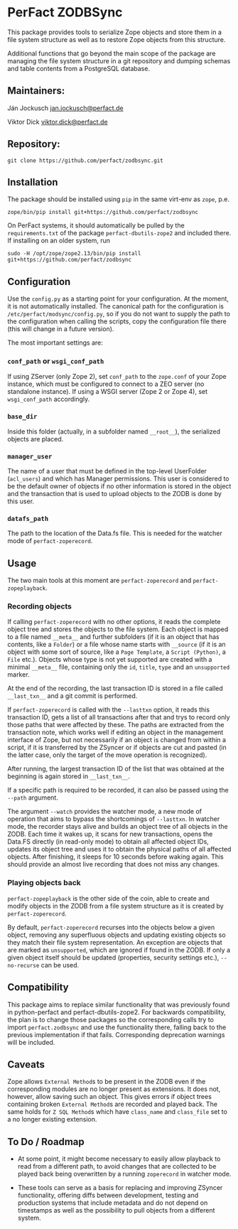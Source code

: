 # PerFact ZODBSync

This package provides tools to serialize Zope objects and store them in a file
system structure as well as to restore Zope objects from this structure.

Additional functions that go beyond the main scope of the package are managing
the file system structure in a git repository and dumping schemas and table
contents from a PostgreSQL database. 

## Maintainers:
Ján Jockusch <jan.jockusch@perfact.de>

Viktor Dick <viktor.dick@perfact.de>

## Repository:

    git clone https://github.com/perfact/zodbsync.git

## Installation

The package should be installed using `pip` in the same virt-env as `zope`, p.e.

    zope/bin/pip install git+https://github.com/perfact/zodbsync

On PerFact systems, it should automatically be pulled by the `requirements.txt`
of the package `perfact-dbutils-zope2` and included there. If installing on an
older system, run

    sudo -H /opt/zope/zope2.13/bin/pip install git+https://github.com/perfact/zodbsync

## Configuration

Use the `config.py` as a starting point for your configuration. At the moment,
it is not automatically installed. The canonical path for the configuration is
`/etc/perfact/modsync/config.py`, so if you do not want to supply the path to
the configuration when calling the scripts, copy the configuration file there
(this will change in a future version).

The most important settings are:
### `conf_path` or `wsgi_conf_path`
If using ZServer (only Zope 2), set `conf_path` to the `zope.conf` of your Zope
instance, which must be configured to connect to a ZEO server (no standalone
instance). If using a WSGI server (Zope 2 or Zope 4), set `wsgi_conf_path`
accordingly.

### `base_dir`
Inside this folder (actually, in a subfolder named `__root__`), the serialized
objects are placed. 

### `manager_user`
The name of a user that must be defined in the top-level UserFolder (`acl_users`)
and which has Manager permissions. This user is considered to be the default
owner of objects if no other information is stored in the object and the
transaction that is used to upload objects to the ZODB is done by this user.

### `datafs_path`
The path to the location of the Data.fs file. This is needed for the watcher
mode of `perfact-zoperecord`.

## Usage

The two main tools at this moment are `perfact-zoperecord` and `perfact-zopeplayback`.

### Recording objects

If calling `perfact-zoperecord` with no other options, it reads the complete
object tree and stores the objects to the file system. Each object is mapped to
a file named `__meta__` and further subfolders (if it is an object that has
contents, like a `Folder`) or a file whose name starts with `__source` (if it is
an object with some sort of source, like a `Page Template`, a `Script (Python)`, a
`File` etc.).
Objects whose type is not yet supported are created with a minimal `__meta__` file,
containing only the `id`, `title`, `type` and an `unsupported` marker.

At the end of the recording, the last transaction ID is stored in a file called
`__last_txn__` and a git commit is performed.

If `perfact-zoperecord` is called with the `--lasttxn` option, it reads this
transaction ID, gets a list of all transactions after that and trys to record
only those paths that were affected by these. The paths are extracted from the
transaction note, which works well if editing an object in the management
interface of Zope, but not necessarily if an object is changed from within a
script, if it is transferred by the ZSyncer or if objects are cut and pasted
(in the latter case, only the target of the move operation is recognized).

After running, the largest transaction ID of the list that was obtained at the
beginning is again stored in `__last_txn__`.

If a specific path is required to be recorded, it can also be passed using the
`--path` argument.

The argument `--watch` provides the watcher mode, a new mode of operation that
aims to bypass the shortcomings of `--lasttxn`. In watcher mode, the recorder
stays alive and builds an object tree of all objects in the ZODB. Each time it
wakes up, it scans for new transactions, opens the Data.FS directly (in
read-only mode) to obtain all affected object IDs, updates its object tree and
uses it to obtain the physical paths of all affected objects. After finishing,
it sleeps for 10 seconds before waking again. This should provide an almost
live recording that does not miss any changes.


### Playing objects back

`perfact-zopeplayback` is the other side of the coin, able to create and modify
objects in the ZODB from a file system structure as it is created by
`perfact-zoperecord`. 

By default, `perfact-zoperecord` recurses into the objects below a given
object, removing any superfluous objects and updating existing objects so they
match their file system representation. An exception are objects that are
marked as `unsupported`, which are ignored if found in the ZODB. If only a
given object itself should be updated (properties, security settings etc.),
`--no-recurse` can be used.

## Compatibility
This package aims to replace similar functionality that was previously found in
python-perfact and perfact-dbutils-zope2. For backwards compatibility, the plan
is to change those packages so the corresponding calls try to import
`perfact.zodbsync` and use the functionality there, falling back to the
previous implementation if that fails. Corresponding deprecation warnings will
be included.

## Caveats

Zope allows `External Method`s to be present in the ZODB even if the
corresponding modules are no longer present as extensions. It does not,
however, allow saving such an object. This gives errors if object trees
containing broken `External Method`s are recorded and played back. The same
holds for `Z SQL Method`s which have `class_name` and `class_file` set to a no
longer existing extension.

## To Do / Roadmap

* At some point, it might become necessary to easily allow playback to read
  from a different path, to avoid changes that are collected to be played back 
  being overwritten by a running `zoperecord` in watcher mode.

* These tools can serve as a basis for replacing and improving ZSyncer
  functionality, offering diffs between development, testing and production
  systems that include metadata and do not depend on timestamps as well as the
  possibility to pull objects from a different system.
